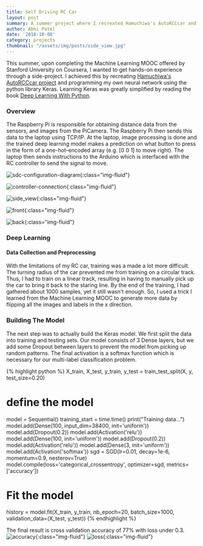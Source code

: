 ```yaml
---
title: Self Driving RC Car
layout: post
summary: A summer project where I recreated Hamuchiwa's AutoRCCcar and created my own neural network using the python library Keras.
author: Abhi Patel
date: '2018-10-08'
category: projects
thumbnail: "/assets/img/posts/side_view.jpg"
---
```


This summer, upon completing the Machine Learning MOOC offered by Stanford University on Coursera, I wanted to get hands-on experience through a side-project. I achieved this by recreating [Hamuchiwa's AutoRCCcar project](https://github.com/hamuchiwa/AutoRCCar) and programming my own neural network using the python library Keras. Learning Keras was greatly simplified by reading the book [Deep Learning With Python](https://www.manning.com/books/deep-learning-with-python).

### Overview
The Raspberry Pi is responsible for obtaining distance data from the sensors, and images from the PiCamera. The Raspberry Pi then sends this data to the laptop using TCP/IP. At the laptop, image processing is done and the trained deep learning model makes a prediction on what button to press in the form of a one-hot-encoded array (e.g. [0 0 1] to move right). The laptop then sends instructions to the Arduino which is interfaced with the RC controller to send the signal to move.



![sdc-configuration-diagram](/assets/img/posts/sdc-configuration.png){:class="img-fluid"}

![controller-connection](/assets/img/posts/controller.jpg){:class="img-fluid"}

![side_view](/assets/img/posts/side_view.jpg){:class="img-fluid"}

![front](/assets/img/posts/front.jpg){:class="img-fluid"}

![back](/assets/img/posts/back_view.jpg){:class="img-fluid"}

### Deep Learning
#### Data Collection and Preprocessing
With the limitations of my RC car, training was a made a lot more difficult. The turning radius of the car prevented me from training on a circular track. Thus, I had to train on a linear track, resulting in having to manually pick up the car to bring it back to the staring line. By the end of the training, I had  gathered about 1000 samples, yet it still wasn't enough. So, I used a trick I learned from the Machine Learning MOOC to generate more data by flipping all the images and labels in the x direction.

### Building The Model
The next step was to actually build the Keras model. We first split the data into training and testing sets. Our model consists of 3 Dense layers, but we add some Dropout between layers to prevent the model from picking up random patterns. The final activation is a softmax function which is necessary for our multi-label classification problem.

{% highlight python %}
X_train, X_test, y_train, y_test = train_test_split(X, y, test_size=0.20)

# define the model
model = Sequential()
training_start = time.time()
print("Training data...")
model.add(Dense(100, input_dim=38400, init='uniform'))
model.add(Dropout(0.2))
model.add(Activation('relu'))
model.add(Dense(100, init='uniform'))
model.add(Dropout(0.2))
model.add(Activation('relu'))
model.add(Dense(3, init='uniform'))
model.add(Activation('softmax'))
sgd = SGD(lr=0.01, decay=1e-6, momentum=0.9, nesterov=True)
model.compile(loss='categorical_crossentropy', optimizer=sgd, metrics=['accuracy'])
# Fit the model
history = model.fit(X_train, y_train, nb_epoch=20, batch_size=1000, validation_data=(X_test, y_test))
{% endhighlight %}


The final result is cross validation accuracy of 77% with loss under 0.3.
![accuracy](/assets/img/posts/accuracy-epoch1.png){:class="img-fluid"}
![loss](/assets/img/posts/loss1.png){:class="img-fluid"}
